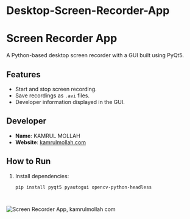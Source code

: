 # Desktop-Screen-Recorder-App

# Screen Recorder App

A Python-based desktop screen recorder with a GUI built using PyQt5.

## Features
- Start and stop screen recording.
- Save recordings as `.avi` files.
- Developer information displayed in the GUI.

## Developer
- **Name**: KAMRUL MOLLAH
- **Website**: [kamrulmollah.com](http://kamrulmollah.com)

## How to Run
1. Install dependencies:
   ```bash
   pip install pyqt5 pyautogui opencv-python-headless



   
![Screen Recorder App, kamrulmollah com](https://github.com/user-attachments/assets/b80b3440-c01e-498f-985f-4339fb5a0227)

